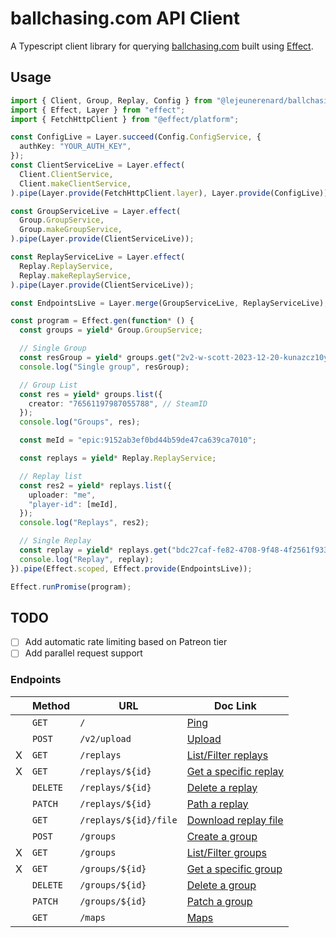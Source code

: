 # ballchasing.com API Client

A Typescript client library for querying
[ballchasing.com](https://ballchasing.com/) built using
[Effect](https://github.com/Effect-TS/effect).

## Usage

```typescript
import { Client, Group, Replay, Config } from "@lejeunerenard/ballchasing-api";
import { Effect, Layer } from "effect";
import { FetchHttpClient } from "@effect/platform";

const ConfigLive = Layer.succeed(Config.ConfigService, {
  authKey: "YOUR_AUTH_KEY",
});
const ClientServiceLive = Layer.effect(
  Client.ClientService,
  Client.makeClientService,
).pipe(Layer.provide(FetchHttpClient.layer), Layer.provide(ConfigLive));

const GroupServiceLive = Layer.effect(
  Group.GroupService,
  Group.makeGroupService,
).pipe(Layer.provide(ClientServiceLive));

const ReplayServiceLive = Layer.effect(
  Replay.ReplayService,
  Replay.makeReplayService,
).pipe(Layer.provide(ClientServiceLive));

const EndpointsLive = Layer.merge(GroupServiceLive, ReplayServiceLive);

const program = Effect.gen(function* () {
  const groups = yield* Group.GroupService;

  // Single Group
  const resGroup = yield* groups.get("2v2-w-scott-2023-12-20-kunazcz10y");
  console.log("Single group", resGroup);

  // Group List
  const res = yield* groups.list({
    creator: "76561197987055788", // SteamID
  });
  console.log("Groups", res);

  const meId = "epic:9152ab3ef0bd44b59de47ca639ca7010";

  const replays = yield* Replay.ReplayService;

  // Replay list
  const res2 = yield* replays.list({
    uploader: "me",
    "player-id": [meId],
  });
  console.log("Replays", res2);

  // Single Replay
  const replay = yield* replays.get("bdc27caf-fe82-4708-9f48-4f2561f93313");
  console.log("Replay", replay);
}).pipe(Effect.scoped, Effect.provide(EndpointsLive));

Effect.runPromise(program);
```

## TODO

- [ ] Add automatic rate limiting based on Patreon tier
- [ ] Add parallel request support

### Endpoints

|     | Method   | URL                   | Doc Link                                                                        |
| --- | -------- | --------------------- | ------------------------------------------------------------------------------- |
|     | `GET`    | `/`                   | [Ping](https://ballchasing.com/doc/api#ping)                                    |
|     | `POST`   | `/v2/upload`          | [Upload](https://ballchasing.com/doc/api#upload)                                |
| X   | `GET`    | `/replays`            | [List/Filter replays](https://ballchasing.com/doc/api#replays-replays)          |
| X   | `GET`    | `/replays/${id}`      | [Get a specific replay](https://ballchasing.com/doc/api#replays-replay)         |
|     | `DELETE` | `/replays/${id}`      | [Delete a replay](https://ballchasing.com/doc/api#replays-replay-delete)        |
|     | `PATCH`  | `/replays/${id}`      | [Path a replay](https://ballchasing.com/doc/api#replays-replay-patch)           |
|     | `GET`    | `/replays/${id}/file` | [Download replay file](https://ballchasing.com/doc/api#replays-replay-get-1)    |
|     | `POST`   | `/groups`             | [Create a group](https://ballchasing.com/doc/api#replay-groups-groups-post)     |
| X   | `GET`    | `/groups`             | [List/Filter groups](https://ballchasing.com/doc/api#replay-groups-groups-get)  |
| X   | `GET`    | `/groups/${id}`       | [Get a specific group](https://ballchasing.com/doc/api#replay-groups-group-get) |
|     | `DELETE` | `/groups/${id}`       | [Delete a group](https://ballchasing.com/doc/api#replay-groups-group-delete)    |
|     | `PATCH`  | `/groups/${id}`       | [Patch a group](https://ballchasing.com/doc/api#replay-groups-group-patch)      |
|     | `GET`    | `/maps`               | [Maps](https://ballchasing.com/doc/api#misc-maps-get)                           |
